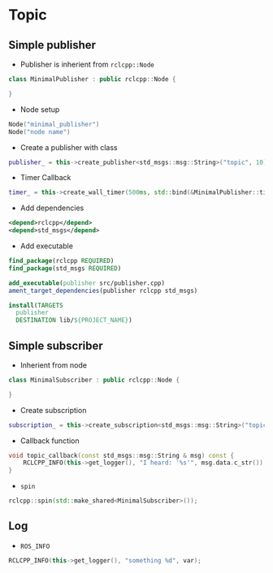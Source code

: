 # Topic

## Simple publisher

- Publisher is inherient from ```rclcpp::Node```
```cpp
class MinimalPublisher : public rclcpp::Node {

}
```

- Node setup
```cpp
Node("minimal_publisher")
Node("node name")
```

- Create a publisher with class
```cpp
publisher_ = this->create_publisher<std_msgs::msg::String>("topic", 10);
```

- Timer Callback
```cpp
timer_ = this->create_wall_timer(500ms, std::bind(&MinimalPublisher::timer_callback, this));
```

- Add dependencies
```xml
<depend>rclcpp</depend>
<depend>std_msgs</depend>
```

- Add executable
```cmake
find_package(rclcpp REQUIRED)
find_package(std_msgs REQUIRED)

add_executable(publisher src/publisher.cpp)
ament_target_dependencies(publisher rclcpp std_msgs)

install(TARGETS
  publisher
  DESTINATION lib/${PROJECT_NAME})
```

## Simple subscriber

- Inherient from node
```cpp
class MinimalSubscriber : public rclcpp::Node {

}
```

- Create subscription
```cpp
subscription_ = this->create_subscription<std_msgs::msg::String>("topic", 10, std::bind(&MinimalSubscriber::topic_callback, this, _1));
```

- Callback function
```cpp
void topic_callback(const std_msgs::msg::String & msg) const {
    RCLCPP_INFO(this->get_logger(), "I heard: '%s'", msg.data.c_str());
}
```

- ```spin```
```cpp
rclcpp::spin(std::make_shared<MinimalSubscriber>());
```

## Log

- ```ROS_INFO```
```cpp
RCLCPP_INFO(this->get_logger(), "something %d", var);
```